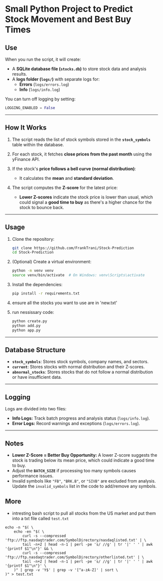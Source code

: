 # **Small Python Project to Predict Stock Movement and Best Buy Times**

## **Use**

When you run the script, it will create:
- A **SQLite database file (`stocks.db`)** to store stock data and analysis results.
- A **logs folder (`logs/`)** with separate logs for:
  - **Errors** (`logs/errors.log`)
  - **Info** (`logs/info.log`)

You can turn off logging by setting:

```python
LOGGING_ENABLED = False  
```

---

## **How It Works**

1. The script reads the list of stock symbols stored in the **`stock_symbols`** table within the database.

2. For each stock, it fetches **close prices from the past month** using the yFinance API.

3. If the stock's **price follows a bell curve (normal distribution)**:
   - It calculates the **mean** and **standard deviation**.

4. The script computes the **Z-score** for the latest price:
   - **Lower Z-scores** indicate the stock price is lower than usual, which could signal a **good time to buy** as there's a higher chance for the stock to bounce back.

---

## **Usage**

1. Clone the repository:

   ```bash
   git clone https://github.com/FrankTrani/Stock-Prediction
   cd Stock-Prediction
   ```

2. (Optional) Create a virtual environment:

   ```bash
   python -m venv venv
   source venv/bin/activate  # On Windows: venv\Scripts\activate
   ```

3. Install the dependencies:

   ```bash
   pip install -r requirements.txt
   ```
4. ensure all the stocks you want to use are in 'new.txt'

5. run nessissary code:

   ```bash
   python create.py
   python add.py
   python app.py

   ```

---

## **Database Structure**

- **`stock_symbols`**: Stores stock symbols, company names, and sectors.
- **`current`**: Stores stocks with normal distribution and their Z-scores.
- **`abnormal_stocks`**: Stores stocks that do not follow a normal distribution or have insufficient data.

---

## **Logging**

Logs are divided into two files:
- **Info Logs:** Track batch progress and analysis status (`logs/info.log`).
- **Error Logs:** Record warnings and exceptions (`logs/errors.log`).

---

## **Notes**
- **Lower Z-Score = Better Buy Opportunity:** A lower Z-score suggests the stock is trading below its mean price, which could indicate a good time to buy.
- Adjust the **`BATCH_SIZE`** if processing too many symbols causes performance issues.
- Invalid symbols like `"FB"`, `"BRK.B"`, or `"SIVB"` are excluded from analysis. Update the `invalid_symbols` list in the code to add/remove any symbols.

## More

- intresting bash script to pull all stocks from the US market and put them into a txt file called `test.txt`
```
echo -n "$( \
    echo -en "$( \
        curl -s --compressed 'ftp://ftp.nasdaqtrader.com/SymbolDirectory/nasdaqlisted.txt' | \
        tail -n+2 | head -n-1 | perl -pe 's/ //g' | tr '|' ' ' | awk '{printf $1"\n"}' && \
        curl -s --compressed 'ftp://ftp.nasdaqtrader.com/SymbolDirectory/otherlisted.txt' | \
        tail -n+2 | head -n-1 | perl -pe 's/ //g' | tr '|' ' ' | awk '{printf $1"\n"}' \
    )" | grep -v 'Y$' | grep -v '[^a-zA-Z]' | sort \
)" > test.txt
```